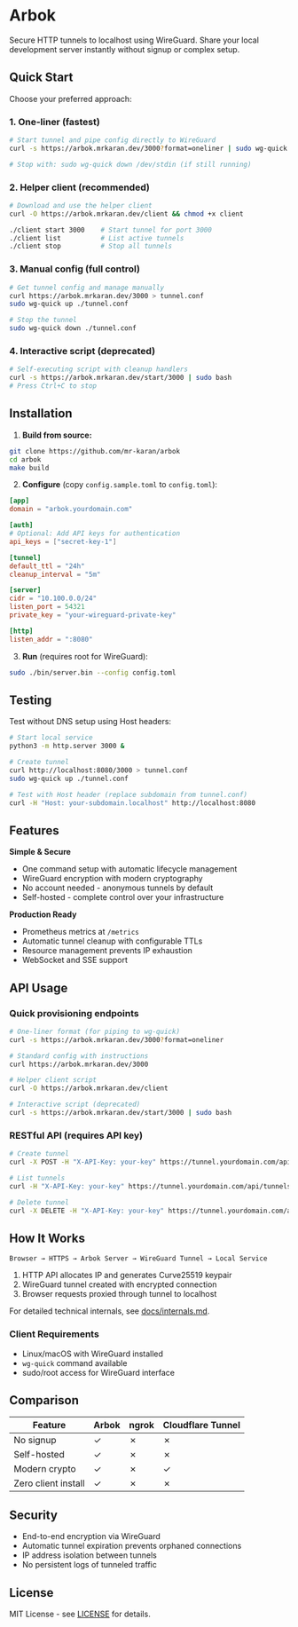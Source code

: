 # Arbok

Secure HTTP tunnels to localhost using WireGuard. Share your local development server instantly without signup or complex setup.

## Quick Start

Choose your preferred approach:

### 1. One-liner (fastest)
```bash
# Start tunnel and pipe config directly to WireGuard
curl -s https://arbok.mrkaran.dev/3000?format=oneliner | sudo wg-quick up /dev/stdin

# Stop with: sudo wg-quick down /dev/stdin (if still running)
```

### 2. Helper client (recommended)  
```bash
# Download and use the helper client
curl -O https://arbok.mrkaran.dev/client && chmod +x client

./client start 3000    # Start tunnel for port 3000
./client list          # List active tunnels  
./client stop          # Stop all tunnels
```

### 3. Manual config (full control)
```bash
# Get tunnel config and manage manually
curl https://arbok.mrkaran.dev/3000 > tunnel.conf
sudo wg-quick up ./tunnel.conf

# Stop the tunnel
sudo wg-quick down ./tunnel.conf
```

### 4. Interactive script (deprecated)
```bash
# Self-executing script with cleanup handlers
curl -s https://arbok.mrkaran.dev/start/3000 | sudo bash
# Press Ctrl+C to stop
```

## Installation

1. **Build from source:**
```bash
git clone https://github.com/mr-karan/arbok
cd arbok
make build
```

2. **Configure** (copy `config.sample.toml` to `config.toml`):
```toml
[app]
domain = "arbok.yourdomain.com"

[auth]
# Optional: Add API keys for authentication
api_keys = ["secret-key-1"]

[tunnel]
default_ttl = "24h"
cleanup_interval = "5m"

[server]
cidr = "10.100.0.0/24"
listen_port = 54321
private_key = "your-wireguard-private-key"

[http]
listen_addr = ":8080"
```

3. **Run** (requires root for WireGuard):
```bash
sudo ./bin/server.bin --config config.toml
```

## Testing

Test without DNS setup using Host headers:

```bash
# Start local service
python3 -m http.server 3000 &

# Create tunnel
curl http://localhost:8080/3000 > tunnel.conf
sudo wg-quick up ./tunnel.conf

# Test with Host header (replace subdomain from tunnel.conf)
curl -H "Host: your-subdomain.localhost" http://localhost:8080
```

## Features

**Simple & Secure**
- One command setup with automatic lifecycle management
- WireGuard encryption with modern cryptography
- No account needed - anonymous tunnels by default
- Self-hosted - complete control over your infrastructure

**Production Ready**
- Prometheus metrics at `/metrics`
- Automatic tunnel cleanup with configurable TTLs  
- Resource management prevents IP exhaustion
- WebSocket and SSE support

## API Usage

### Quick provisioning endpoints
```bash
# One-liner format (for piping to wg-quick)
curl -s https://arbok.mrkaran.dev/3000?format=oneliner

# Standard config with instructions  
curl https://arbok.mrkaran.dev/3000

# Helper client script
curl -O https://arbok.mrkaran.dev/client

# Interactive script (deprecated)
curl -s https://arbok.mrkaran.dev/start/3000 | sudo bash
```

### RESTful API (requires API key)
```bash
# Create tunnel
curl -X POST -H "X-API-Key: your-key" https://tunnel.yourdomain.com/api/tunnel/3000

# List tunnels
curl -H "X-API-Key: your-key" https://tunnel.yourdomain.com/api/tunnels

# Delete tunnel
curl -X DELETE -H "X-API-Key: your-key" https://tunnel.yourdomain.com/api/tunnel/{id}
```

## How It Works

```
Browser → HTTPS → Arbok Server → WireGuard Tunnel → Local Service
```

1. HTTP API allocates IP and generates Curve25519 keypair
2. WireGuard tunnel created with encrypted connection
3. Browser requests proxied through tunnel to localhost

For detailed technical internals, see [docs/internals.md](docs/internals.md).

### Client Requirements

- Linux/macOS with WireGuard installed
- `wg-quick` command available  
- sudo/root access for WireGuard interface

## Comparison

| Feature | Arbok | ngrok | Cloudflare Tunnel |
|---------|-------|-------|-------------------|
| No signup | ✓ | ✗ | ✗ |
| Self-hosted | ✓ | ✗ | ✗ |
| Modern crypto | ✓ | ✗ | ✓ |
| Zero client install | ✓ | ✗ | ✗ |

## Security

- End-to-end encryption via WireGuard
- Automatic tunnel expiration prevents orphaned connections
- IP address isolation between tunnels
- No persistent logs of tunneled traffic

## License

MIT License - see [LICENSE](LICENSE) for details.